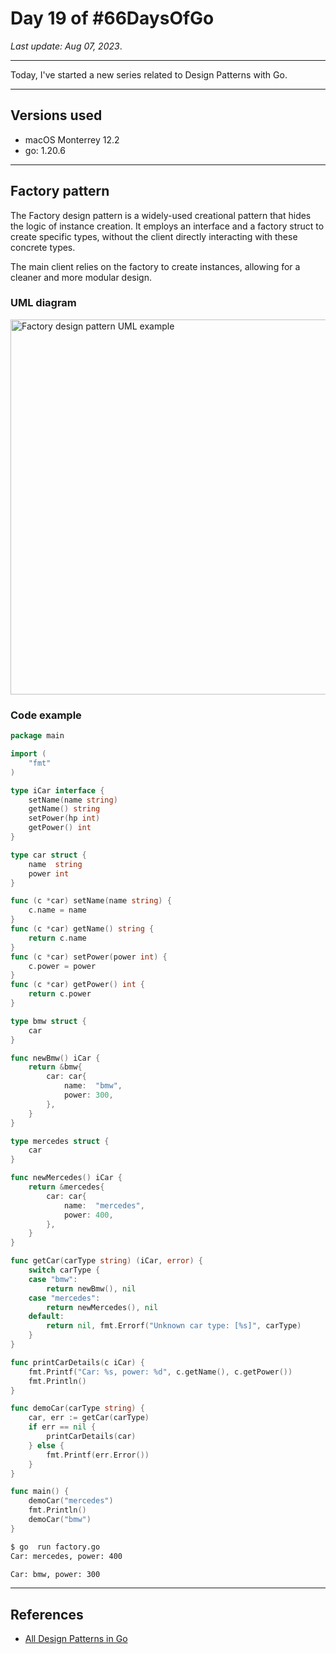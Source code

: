 # Day 19 of #66DaysOfGo

_Last update:  Aug 07, 2023_.

---

Today, I've started a new series related to Design Patterns with Go.

---

## Versions used

- macOS Monterrey 12.2
- go: 1.20.6

---

## Factory pattern

The Factory design pattern is a widely-used creational pattern that hides the logic of instance creation. It employs an interface and a factory struct to create specific types, without the client directly interacting with these concrete types.

The main client relies on the factory to create instances, allowing for a cleaner and more modular design.

### UML diagram

<img src="https://i1.wp.com/golangbyexample.com/wp-content/uploads/2019/11/Factory-Design-Pattern-1.jpg?w=807&ssl=1g" alt="Factory design pattern UML example" width="600"/>

### Code example

```go
package main

import (
    "fmt"
)

type iCar interface {
    setName(name string)
    getName() string
    setPower(hp int)
    getPower() int
}

type car struct {
    name  string
    power int
}

func (c *car) setName(name string) {
    c.name = name
}
func (c *car) getName() string {
    return c.name
}
func (c *car) setPower(power int) {
    c.power = power
}
func (c *car) getPower() int {
    return c.power
}

type bmw struct {
    car
}

func newBmw() iCar {
    return &bmw{
        car: car{
            name:  "bmw",
            power: 300,
        },
    }
}

type mercedes struct {
    car
}

func newMercedes() iCar {
    return &mercedes{
        car: car{
            name:  "mercedes",
            power: 400,
        },
    }
}

func getCar(carType string) (iCar, error) {
    switch carType {
    case "bmw":
        return newBmw(), nil
    case "mercedes":
        return newMercedes(), nil
    default:
        return nil, fmt.Errorf("Unknown car type: [%s]", carType)
    }
}

func printCarDetails(c iCar) {
    fmt.Printf("Car: %s, power: %d", c.getName(), c.getPower())
    fmt.Println()
}

func demoCar(carType string) {
    car, err := getCar(carType)
    if err == nil {
        printCarDetails(car)
    } else {
        fmt.Printf(err.Error())
    }
}

func main() {
    demoCar("mercedes")
    fmt.Println()
    demoCar("bmw")
}
```

```bash
$ go  run factory.go
Car: mercedes, power: 400

Car: bmw, power: 300
```

---

## References

- [All Design Patterns in Go](https://golangbyexample.com/all-design-patterns-golang/)
